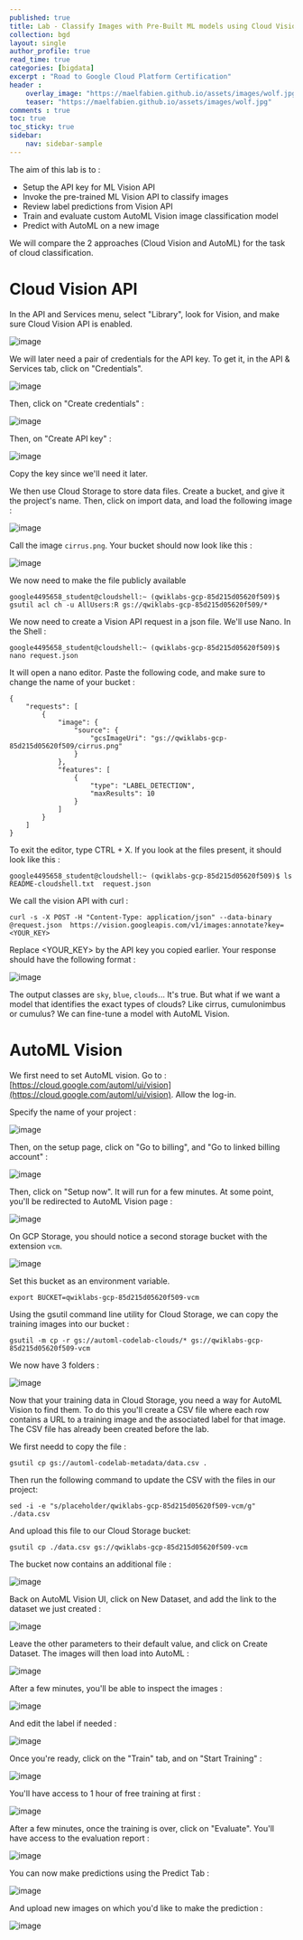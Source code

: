 ```yaml
---
published: true
title: Lab - Classify Images with Pre-Built ML models using Cloud Vision and AutoML
collection: bgd
layout: single
author_profile: true
read_time: true
categories: [bigdata]
excerpt : "Road to Google Cloud Platform Certification"
header :
    overlay_image: "https://maelfabien.github.io/assets/images/wolf.jpg"
    teaser: "https://maelfabien.github.io/assets/images/wolf.jpg"
comments : true
toc: true
toc_sticky: true
sidebar:
    nav: sidebar-sample
---
```


The aim of this lab is to :
- Setup the API key for ML Vision API
- Invoke the pre-trained ML Vision API to classify images
- Review label predictions from Vision API
- Train and evaluate custom AutoML Vision image classification model
- Predict with AutoML on a new image

We will compare the 2 approaches (Cloud Vision and AutoML) for the task of cloud classification.

# Cloud Vision API

In the API and Services menu, select "Library", look for Vision, and make sure Cloud Vision API is enabled.

![image](https://maelfabien.github.io/assets/images/gcp_133.jpg)

We will later need a pair of credentials for the API key. To get it, in the API & Services tab, click on "Credentials".

![image](https://maelfabien.github.io/assets/images/gcp_120.jpg)

Then, click on "Create credentials" :

![image](https://maelfabien.github.io/assets/images/gcp_121.jpg)

Then, on "Create API key" :

![image](https://maelfabien.github.io/assets/images/gcp_134.jpg)

Copy the key since we'll need it later.

We then use Cloud Storage to store data files. Create a bucket, and give it the project's name. Then, click on import data, and load the following image :

![image](https://maelfabien.github.io/assets/images/cirrus.jpg)

Call the image `cirrus.png`. Your bucket should now look like this :

![image](https://maelfabien.github.io/assets/images/gcp_135.jpg)

We now need to make the file publicly available 

```
google4495658_student@cloudshell:~ (qwiklabs-gcp-85d215d05620f509)$ gsutil acl ch -u AllUsers:R gs://qwiklabs-gcp-85d215d05620f509/*
```

We now need to create a Vision API request in a json file. We'll use Nano. In the Shell :

```
google4495658_student@cloudshell:~ (qwiklabs-gcp-85d215d05620f509)$ nano request.json
```

It will open a nano editor. Paste the following code, and make sure to change the name of your bucket :

```
{
    "requests": [
        {
            "image": {
                "source": {
                    "gcsImageUri": "gs://qwiklabs-gcp-85d215d05620f509/cirrus.png"
                }
            },
            "features": [
                {
                    "type": "LABEL_DETECTION",
                    "maxResults": 10
                }
            ]
        }
    ]
}
```

To exit the editor, type CTRL + X. If you look at the files present, it should look like this :

```
google4495658_student@cloudshell:~ (qwiklabs-gcp-85d215d05620f509)$ ls
README-cloudshell.txt  request.json
```

We call the vision API with curl :

```
curl -s -X POST -H "Content-Type: application/json" --data-binary @request.json  https://vision.googleapis.com/v1/images:annotate?key=<YOUR_KEY>
```

Replace <YOUR_KEY> by the API key you copied earlier. Your response should have the following format :

![image](https://maelfabien.github.io/assets/images/gcp_136.jpg)

The output classes are `sky`, `blue`, `clouds`... It's true. But what if we want a model that identifies the exact types of clouds? Like cirrus, cumulonimbus or cumulus? We can fine-tune a model with AutoML Vision.

# AutoML Vision

We first need to set AutoML vision. Go to : [https://cloud.google.com/automl/ui/vision](https://cloud.google.com/automl/ui/vision). Allow the log-in.

Specify the name of your project :

![image](https://maelfabien.github.io/assets/images/gcp_137.jpg)

Then, on the setup page, click on "Go to billing", and "Go to linked billing account" :

![image](https://maelfabien.github.io/assets/images/gcp_138.jpg)

Then, click on "Setup now". It will run for a few minutes. At some point, you'll be redirected to AutoML Vision page :

![image](https://maelfabien.github.io/assets/images/gcp_139.jpg)

On GCP Storage, you should notice a second storage bucket with the extension `vcm`.

![image](https://maelfabien.github.io/assets/images/gcp_140.jpg)

Set this bucket as an environment variable.

```
export BUCKET=qwiklabs-gcp-85d215d05620f509-vcm
```

Using the gsutil command line utility for Cloud Storage, we can copy the training images into our bucket :

```
gsutil -m cp -r gs://automl-codelab-clouds/* gs://qwiklabs-gcp-85d215d05620f509-vcm
```

We now have 3 folders :

![image](https://maelfabien.github.io/assets/images/gcp_141.jpg)

Now that your training data in Cloud Storage, you need a way for AutoML Vision to find them. To do this you'll create a CSV file where each row contains a URL to a training image and the associated label for that image. The CSV file has already been created before the lab.

We first needd to copy the file :

```
gsutil cp gs://automl-codelab-metadata/data.csv .
```

Then run the following command to update the CSV with the files in our project:

```
sed -i -e "s/placeholder/qwiklabs-gcp-85d215d05620f509-vcm/g" ./data.csv
```

And upload this file to our Cloud Storage bucket:

```
gsutil cp ./data.csv gs://qwiklabs-gcp-85d215d05620f509-vcm
```

The bucket now contains an additional file : 

![image](https://maelfabien.github.io/assets/images/gcp_142.jpg)

Back on AutoML Vision UI, click on New Dataset, and add the link to the dataset we just created :

![image](https://maelfabien.github.io/assets/images/gcp_143.jpg)

Leave the other parameters to their default value, and click on Create Dataset. The images will then load into AutoML :

![image](https://maelfabien.github.io/assets/images/gcp_144.jpg)

After a few minutes, you'll be able to inspect the images :

![image](https://maelfabien.github.io/assets/images/gcp_145.jpg)

And edit the label if needed :

![image](https://maelfabien.github.io/assets/images/gcp_146.jpg)

Once you're ready, click on the "Train" tab, and on "Start Training" :

![image](https://maelfabien.github.io/assets/images/gcp_147.jpg)

You'll have access to 1 hour of free training at first :

![image](https://maelfabien.github.io/assets/images/gcp_151.jpg)

After a few minutes, once the training is over, click on "Evaluate". You'll have access to the evaluation report :

![image](https://maelfabien.github.io/assets/images/gcp_148.jpg)

You can now make predictions using the Predict Tab :

![image](https://maelfabien.github.io/assets/images/gcp_149.jpg)

And upload new images on which you'd like to make the prediction :

![image](https://maelfabien.github.io/assets/images/gcp_150.jpg)
